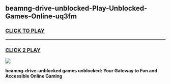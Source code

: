 
## beamng-drive-unblocked-Play-Unblocked-Games-Online-uq3fm
<h3>
<a href="https://premium76.site?title=beamng-drive-unblocked&ref=25A">CLICK TO PLAY</a></h3>
<hr>

<h3>
<a href="https://premium76.site?title=beamng-drive-unblocked&ref=25A">CLICK 2 PLAY</a>
  
</h3>

<a href="https://premium76.site?title=beamng-drive-unblocked&ref=25A"><img src="https://clearcache.store/games.png"></a>


**beamng-drive-unblocked games unblocked: Your Gateway to Fun and Accessible Online Gaming**
